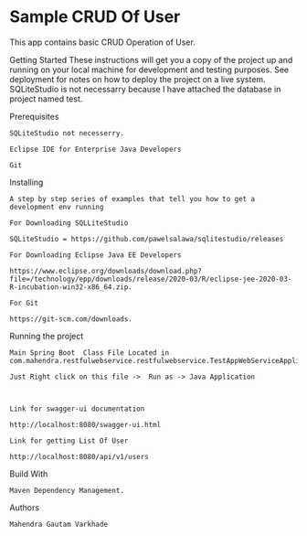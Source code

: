 #  Sample CRUD Of User
This app contains basic CRUD Operation of User.


Getting  Started 
These instructions will get you a copy of the project up and running on your local machine for development and testing purposes. 
See deployment for notes on how to deploy the project on a live system.
SQLiteStudio is not necessarry because I have attached the database in project named test.


Prerequisites

	SQLiteStudio not necesserry.

	Eclipse IDE for Enterprise Java Developers
	
	Git

Installing

	A step by step series of examples that tell you how to get a development env running
	
	For Downloading SQLLiteStudio
 	
	SQLiteStudio = https://github.com/pawelsalawa/sqlitestudio/releases

	For Downloading Eclipse Java EE Developers
	
	https://www.eclipse.org/downloads/download.php?file=/technology/epp/downloads/release/2020-03/R/eclipse-jee-2020-03-R-incubation-win32-x86_64.zip. 

	For Git

	https://git-scm.com/downloads.

Running the project

	Main Spring Boot  Class File Located in 
	com.mahendra.restfulwebservice.restfulwebservice.TestAppWebServiceApplication
	
	Just Right click on this file ->  Run as -> Java Application
	
	
		
	Link for swagger-ui documentation 

	http://localhost:8080/swagger-ui.html

	Link for getting List Of User
	
	http://localhost:8080/api/v1/users


Build With 
	
	Maven Dependency Management.

Authors
	
	Mahendra Gautam Varkhade



		

	
		

	